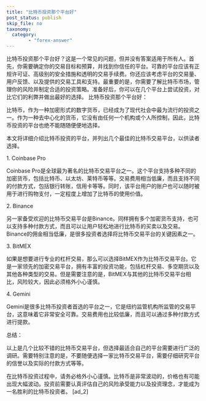 ```yaml
---
title: "比特币投资那个平台好"
post_status: publish
skip_file: no
taxonomy:
  category:
        - "forex-answer"
---
```


比特币投资那个平台好？这是一个常见的问题，但并没有答案适用于所有人。首先，你需要确定你的交易目标和预算，并找到你信任的平台。可靠的平台应该有正规许可证、高级别的安全措施和透明的交易手续费。你还应该考虑平台的交易量、用户反馈、以及提供的交易工具和支持。最重要的是，你需要了解比特币市场，管理你的风险并制定合适的投资策略。准备好后，你可以在几个平台上尝试投资，对比它们的利弊并做出最好的选择。 比特币投资那个平台好：

比特币，作为一种加密形式的数字货币，已经成为了现代社会中最为流行的投资之一。作为一种去中心化的货币，它没有由任何一个机构或个人所控制，因此，比特币投资的平台也绝不能随随便便地选择。

本文将详细介绍比特币投资的平台，并列出几个最佳的比特币交易平台，以供读者选择。

1\. Coinbase Pro

Coinbase Pro是全球最为著名的比特币交易平台之一。这个平台支持多种不同的加密货币，包括比特币、以太坊、莱特币等等。交易费用相当低廉，而且支持不同的付款方式，包括银行转账，信用卡等等。同时，该平台用户的账户也可以随时被用于进行购物支付，一定程度上增加了比特币的使用价值。

2\. Binance

另一家备受欢迎的比特币交易平台是Binance。同样拥有多个加密货币支持，也可以支持多种付款方式，而且可以让用户轻松地进行比特币的买卖以及交易。Binance的佣金相当低廉，是很多投资者选择将比特币交易平台的关键因素之一。

3\. BitMEX

如果是想要进行专业的杠杆交易，那么可以选择BitMEX作为比特币交易平台。它是一家领先的加密交易平台，拥有丰富的投资功能，包括杠杆交易、多空期货以及其他各种类型的交易。但是需要注意的是，BitMEX与其他的比特币交易平台相比，风险较大，因此必须格外小心谨慎。

4\. Gemini

Gemini是很多比特币投资者首选的平台之一，它是纽约监管机构所监管的交易平台，这意味着它非常安全可靠。交易费用也比较低廉，而且可以通过多种付款方式进行提款。

总结：

以上是几个比较不错的比特币交易平台，但选择最适合自己的平台需要进行广泛的调研。需要特别注意的是，不要随便选择一家比特币交易平台，需要仔细研究平台的信誉以及实际的付款方式等等。

在比特币投资过程中，请务必格外小心谨慎。比特币是非常波动的，价格也有可能出现大幅波动。投资前需要认真评估自己的风险承受能力以及投资理念，才能成为一名胜利的比特币投资者。 \[ad\_2\]
